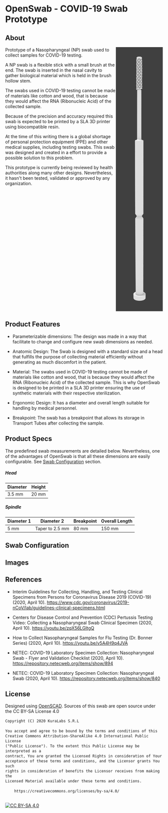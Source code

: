 # OpenSwab - COVID-19 Swab Prototype

## About

<img src="exports/renders/openswab-pyramid-95-vertical.png" align="right" width="150">

Prototype of a Nasopharyngeal (NP) swab used to collect samples for COVID-19
testing.

A NP swab is a flexible stick with a small brush at the end. The swab is
inserted in the nasal cavity to gather biological material which is held in the
brush hollow stem.

The swabs used in COVID-19 testing cannot be made of materials like cotton and
wood, that is because they would affect the RNA (Ribonucleic Acid) of the
collected sample.

Because of the precision and accuracy required this swab is expected to be
printed by a SLA 3D printer using biocompatible resin.

At the time of this writing there is a global shortage of personal protection
equipment (PPE) and other medical supplies, including testing swabs. This swab
was designed and created in a effort to provide a possible solution to this
problem.

This prototype is currently being reviewed by health authorities along many
other designs. Nevertheless, it hasn't been tested, validated or approved by
any organization.

<br clear="right"/>

## Product Features

- Parameterizable dimensions: The design was made in a way that facilitate to
change  and configure new swab dimensions as needed.

- Anatomic Design: The Swab is designed with a standard size and a head that
fulfills the purpose of collecting material efficiently without generating as
much discomfort in the patient.

- Material: The swabs used in COVID-19 testing cannot be made of materials
like cotton and wood, that is because they would affect the RNA (Ribonucleic
Acid) of the collected sample. This is why OpenSwab is designed to be printed
in a SLA 3D printer ensuring the use of synthetic materials with their
respective sterilization.

- Ergonomic Design: It has a diameter and overall length suitable for handling
by medical personnel.

- Breakpoint: The swab has a breakpoint that allows its storage in Transport
Tubes after collecting the sample.


## Product Specs

The predefined swab measurements are detailed below. Nevertheless, one of the
advantages of OpenSwab is that all these dimensions are easily configurable. See
[Swab Configuration](#swab-configuration) section.

##### Head

| Diameter | Height |
| -------- | -------|
| 3.5 mm   | 20 mm  |


##### Spindle

| Diameter 1 | Diameter 2        | Breakpoint | Overall Length |
| ---------- | ----------------- | ---------- | -------------- |
| 5 mm       | Taper to 2.5 mm   | 80 mm      | 150 mm         |


## Swab Configuration


## Images


## References

- Interim Guidelines for Collecting, Handling, and Testing Clinical Specimens
from Persons for Coronavirus Disease 2019 (COVID-19) (2020, April 10).
https://www.cdc.gov/coronavirus/2019-nCoV/lab/guidelines-clinical-specimens.html

- Centers for Disease Control and Prevention (CDC) Pertussis Testing Video:
Collecting a Nasopharyngeal Swab Clinical Specimen (2020, April 10).
https://youtu.be/zqX56LGItgQ

- How to Collect Nasopharyngeal Samples for Flu Testing (Dr. Bonner Series)
(2020, April 10). https://youtu.be/v5A4H9q4JVA

- NETEC: COVID-19 Laboratory Specimen Collection: Nasopharyngeal Swab - Flyer
and Validation Checklist (2020, April 10).
https://repository.netecweb.org/items/show/894

- NETEC: COVID-19 Laboratory Specimen Collection: Nasopharyngeal Swab
(2020, April 10). https://repository.netecweb.org/items/show/840


## License

Designed using [OpenSCAD](https://www.openscad.org/). Sources of this swab are
open source under the CC BY-SA License 4.0


[cc-by-sa]: http://creativecommons.org/licenses/by-sa/4.0/
[cc-by-sa-image]: https://licensebuttons.net/l/by-sa/4.0/88x31.png
[cc-by-sa-shield]: https://img.shields.io/badge/License-CC%20BY--SA%204.0-lightgrey.svg


```
Copyright (C) 2020 KuraLabs S.R.L

You accept and agree to be bound by the terms and conditions of this
Creative Commons Attribution-ShareAlike 4.0 International Public License
("Public License"). To the extent this Public License may be interpreted as a
contract, You are granted the Licensed Rights in consideration of Your
acceptance of these terms and conditions, and the Licensor grants You such
rights in consideration of benefits the Licensor receives from making the
Licensed Material available under these terms and conditions.

    https://creativecommons.org/licenses/by-sa/4.0/


```
[![CC BY-SA 4.0][cc-by-sa-image]][cc-by-sa]
